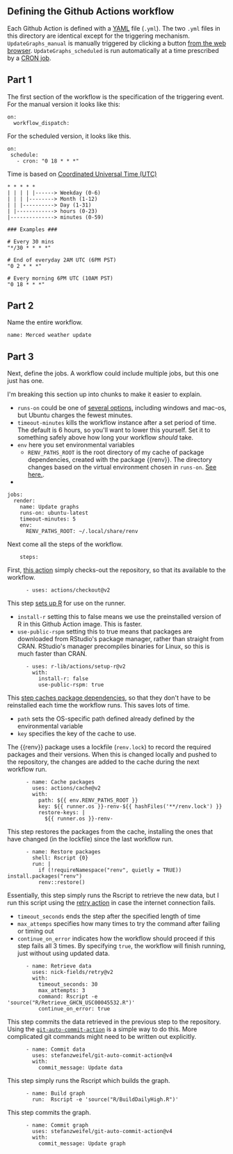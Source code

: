 ## Defining the Github Actions workflow

Each Github Action is defined with a [YAML](https://en.wikipedia.org/wiki/YAML) file (`.yml`). The two `.yml` files in this directory are identical except for the triggering mechanism. `UpdateGraphs_manual` is manually triggered by clicking a button [from the web browser](https://github.com/odavalos/merced-weather/actions). `UpdateGraphs_scheduled` is run automatically at a time prescribed by a [CRON job](https://en.wikipedia.org/wiki/Cron).


## Part 1
The first section of the workflow is the specification of the triggering event. For the manual version it looks like this:

```
on:
  workflow_dispatch:
```

For the scheduled version, it looks like this.

```
on:
 schedule:
   - cron: "0 18 * * *"
```

Time is based on [Coordinated Universal Time (UTC)](https://en.wikipedia.org/wiki/Coordinated_Universal_Time)

```
* * * * *
| | | | |------> Weekday (0-6)
| | | |--------> Month (1-12)
| | |----------> Day (1-31)
| |------------> hours (0-23)
|--------------> minutes (0-59)

### Examples ###

# Every 30 mins
"*/30 * * * *"

# End of everyday 2AM UTC (6PM PST)
"0 2 * * *"

# Every morning 6PM UTC (10AM PST)
"0 18 * * *"
```

## Part 2

Name the entire workflow.

```
name: Merced weather update
```

## Part 3

Next, define the jobs. A workflow could include multiple jobs, but this one just has one.

I'm breaking this section up into chunks to make it easier to explain.

* `runs-on` could be one of [several options](https://docs.github.com/en/actions/using-github-hosted-runners/about-github-hosted-runners), including windows and mac-os, but Ubuntu charges the fewest minutes.
* `timeout-minutes` kills the workflow instance after a set period of time. The default is 6 hours, so you'll want to lower this yourself. Set it to something safely above how long your workflow *should* take.
* `env` here you set environmental variables
  * `RENV_PATHS_ROOT` is the root directory of my cache of package dependencies, created with the package {{renv}}. The directory changes based on the virtual environment chosen in `runs-on`. [See here.](https://rstudio.github.io/renv/reference/paths.html#details).
* 
```
jobs:
  render:
    name: Update graphs
    runs-on: ubuntu-latest
    timeout-minutes: 5
    env:
      RENV_PATHS_ROOT: ~/.local/share/renv
```

Next come all the steps of the workflow.
```
    steps:
```    

First, [this action](https://github.com/actions/checkout) simply checks-out the repository, so that its available to the workflow.
```    
      - uses: actions/checkout@v2
```

This step [sets up R](https://github.com/r-lib/actions/tree/v2/setup-r) for use on the runner.

* `install-r` setting this to false means we use the preinstalled version of R in this Github Action image. This is faster.
* `use-public-rspm` setting this to true means that packages are downloaded from RStudio's package manager, rather than straight from CRAN. RStudio's manager precompiles binaries for Linux, so this is much faster than CRAN.
```
      - uses: r-lib/actions/setup-r@v2
        with:
          install-r: false
          use-public-rspm: true
```

This [step caches package dependencies](https://github.com/actions/cache), so that they don't have to be reinstalled each time the workflow runs. This saves lots of time.

* `path` sets the OS-specific path defined already defined by the environmental variable
* `key` specifies the key of the cache to use.

The {{renv}} package uses a lockfile (`renv.lock`) to record the required packages and their versions. When this is changed locally and pushed to the repository, the changes are added to the cache during the next workflow run.
```
      - name: Cache packages
        uses: actions/cache@v2
        with:
          path: ${{ env.RENV_PATHS_ROOT }}
          key: ${{ runner.os }}-renv-${{ hashFiles('**/renv.lock') }}
          restore-keys: |
            ${{ runner.os }}-renv-
```

This step restores the packages from the cache, installing the ones that have changed (in the lockfile) since the last workflow run.
```
      - name: Restore packages
        shell: Rscript {0}
        run: |
          if (!requireNamespace("renv", quietly = TRUE)) install.packages("renv")
          renv::restore()
```

Essentially, this step simply runs the Rscript to retrieve the new data, but I run this script using the [retry action](https://github.com/nick-fields/retry) in case the internet connection fails.

* `timeout_seconds` ends the step after the specified length of time
* `max_attemps` specifies how many times to try the command after failing or timing out
* `continue_on_error` indicates how the workflow should proceed if this step fails all 3 times. By specifying `true`, the workflow will finish running, just without using updated data.
```
      - name: Retrieve data
        uses: nick-fields/retry@v2
        with:
          timeout_seconds: 30
          max_attempts: 3
          command: Rscript -e 'source("R/Retrieve_GHCN_USC00045532.R")'
          continue_on_error: true
```

This step commits the data retrieved in the previous step to the repository. Using the [`git-auto-commit-action`](https://github.com/stefanzweifel/git-auto-commit-action) is a simple way to do this. More complicated git commands might need to be written out explicitly.
```
      - name: Commit data
        uses: stefanzweifel/git-auto-commit-action@v4
        with:
          commit_message: Update data
```

This step simply runs the Rscript which builds the graph.
```
      - name: Build graph
        run:  Rscript -e 'source("R/BuildDailyHigh.R")'
```

This step commits the graph.
```
      - name: Commit graph
        uses: stefanzweifel/git-auto-commit-action@v4
        with:
          commit_message: Update graph
```
